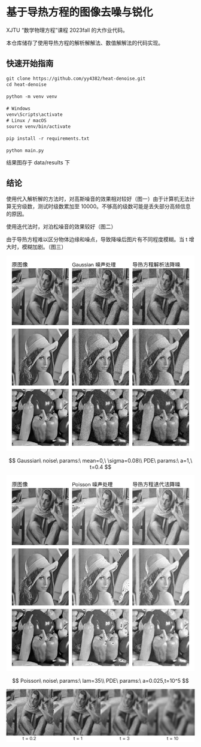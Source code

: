 # 基于导热方程的图像去噪与锐化

XJTU “数学物理方程”课程 2023fall 的大作业代码。

本仓库储存了使用导热方程的解析解解法、数值解解法的代码实现。

## 快速开始指南

```shell
git clone https://github.com/yy4382/heat-denoise.git
cd heat-denoise

python -m venv venv

# Windows
venv\Scripts\activate
# Linux / macOS
source venv/bin/activate

pip install -r requirements.txt

python main.py
```

结果图存于 data/results 下

## 结论

使用代入解析解的方法时，对高斯噪音的效果相对较好（图一）由于计算机无法计算无穷级数，测试时级数累加至 10000。不够高的级数可能是丢失部分高频信息的原因。

使用迭代法时，对泊松噪音的效果较好（图二）

由于导热方程难以区分物体边缘和噪点，导致降噪后图片有不同程度模糊。当 t 增大时，模糊加剧。（图三）

![图一](data/examples/gaussian%20解析.png)

$$
Gaussian\ noise\ params:\ mean=0,\ \sigma=0.08\\
PDE\  params:\ a=1,\ t=0.4
$$

![图二](data/examples/poisson%20迭代.png)

$$
Poisson\ noise\ params:\ lam=35\\
PDE\ params:\ a=0.025,t=10^5
$$

![图三](data/examples/t.png)

